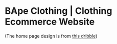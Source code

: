 # BApe Clothing | Clothing Ecommerce Website

(The home page design is from [this dribble](https://dribbble.com/shots/20628601-Clothing-Website-Concept))
